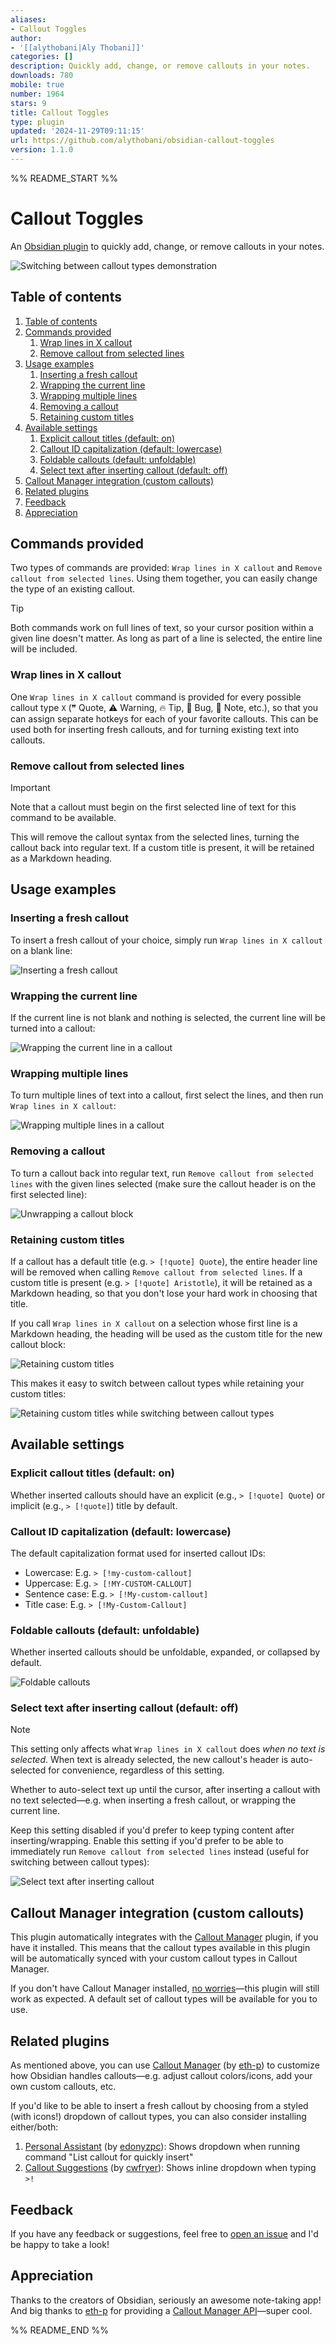 ```yaml
---
aliases:
- Callout Toggles
author:
- '[[alythobani|Aly Thobani]]'
categories: []
description: Quickly add, change, or remove callouts in your notes.
downloads: 780
mobile: true
number: 1964
stars: 9
title: Callout Toggles
type: plugin
updated: '2024-11-29T09:11:15'
url: https://github.com/alythobani/obsidian-callout-toggles
version: 1.1.0
---
```


%% README_START %%

# Callout Toggles

An [Obsidian plugin](https://obsidian.md/plugins?id=callout-toggles) to quickly add, change, or remove callouts in your notes.

![Switching between callout types demonstration](https://raw.githubusercontent.com/alythobani/obsidian-callout-toggles/HEAD/readme_gifs/main-demo-switching.gif)

## Table of contents

1. [Table of contents](#table-of-contents)
2. [Commands provided](#commands-provided)
   1. [Wrap lines in X callout](#wrap-lines-in-x-callout)
   2. [Remove callout from selected lines](#remove-callout-from-selected-lines)
3. [Usage examples](#usage-examples)
   1. [Inserting a fresh callout](#inserting-a-fresh-callout)
   2. [Wrapping the current line](#wrapping-the-current-line)
   3. [Wrapping multiple lines](#wrapping-multiple-lines)
   4. [Removing a callout](#removing-a-callout)
   5. [Retaining custom titles](#retaining-custom-titles)
4. [Available settings](#available-settings)
   1. [Explicit callout titles (default: on)](#explicit-callout-titles-default-on)
   2. [Callout ID capitalization (default: lowercase)](#callout-id-capitalization-default-lowercase)
   3. [Foldable callouts (default: unfoldable)](#foldable-callouts-default-unfoldable)
   4. [Select text after inserting callout (default: off)](#select-text-after-inserting-callout-default-off)
5. [Callout Manager integration (custom callouts)](#callout-manager-integration-custom-callouts)
6. [Related plugins](#related-plugins)
7. [Feedback](#feedback)
8. [Appreciation](#appreciation)

## Commands provided

Two types of commands are provided: `Wrap lines in X callout` and `Remove callout from selected lines`. Using them together, you can easily change the type of an existing callout.

> [!TIP]
> Both commands work on full lines of text, so your cursor position within a given line doesn't matter. As long as part of a line is selected, the entire line will be included.

### Wrap lines in X callout

One `Wrap lines in X callout` command is provided for every possible callout type `X` (❞ Quote, ⚠ Warning, 🔥 Tip, 🐞 Bug, 📝 Note, etc.), so that you can assign separate hotkeys for each of your favorite callouts. This can be used both for inserting fresh callouts, and for turning existing text into callouts.

### Remove callout from selected lines

> [!IMPORTANT]
> Note that a callout must begin on the first selected line of text for this command to be available.

This will remove the callout syntax from the selected lines, turning the callout back into regular text. If a custom title is present, it will be retained as a Markdown heading.

## Usage examples

### Inserting a fresh callout

To insert a fresh callout of your choice, simply run `Wrap lines in X callout` on a blank line:

![Inserting a fresh callout](https://raw.githubusercontent.com/alythobani/obsidian-callout-toggles/HEAD/readme_gifs/usage_examples/0-insert-fresh.gif)

### Wrapping the current line

If the current line is not blank and nothing is selected, the current line will be turned into a callout:

![Wrapping the current line in a callout](https://raw.githubusercontent.com/alythobani/obsidian-callout-toggles/HEAD/readme_gifs/usage_examples/1-current-line.gif)

### Wrapping multiple lines

To turn multiple lines of text into a callout, first select the lines, and then  run `Wrap lines in X callout`:

![Wrapping multiple lines in a callout](https://raw.githubusercontent.com/alythobani/obsidian-callout-toggles/HEAD/readme_gifs/usage_examples/2-multi-line.gif)

### Removing a callout

To turn a callout back into regular text, run `Remove callout from selected lines` with the given lines selected (make sure the callout header is on the first selected line):

![Unwrapping a callout block](https://raw.githubusercontent.com/alythobani/obsidian-callout-toggles/HEAD/readme_gifs/usage_examples/3-remove-callout.gif)

### Retaining custom titles

If a callout has a default title (e.g. `> [!quote] Quote`), the entire header line will be removed when calling `Remove callout from selected lines`. If a custom title is present (e.g. `> [!quote] Aristotle`), it will be retained as a Markdown heading, so that you don't lose your hard work in choosing that title.

If you call `Wrap lines in X callout` on a selection whose first line is a Markdown heading, the heading will be used as the custom title for the new callout block:

![Retaining custom titles](https://raw.githubusercontent.com/alythobani/obsidian-callout-toggles/HEAD/readme_gifs/usage_examples/4a-custom-title.gif)

This makes it easy to switch between callout types while retaining your custom titles:

![Retaining custom titles while switching between callout types](https://raw.githubusercontent.com/alythobani/obsidian-callout-toggles/HEAD/readme_gifs/usage_examples/4b-custom-title-fast.gif)

## Available settings

### Explicit callout titles (default: on)

Whether inserted callouts should have an explicit (e.g., `> [!quote] Quote`) or implicit (e.g., `> [!quote]`) title by default.

### Callout ID capitalization (default: lowercase)

The default capitalization format used for inserted callout IDs:

- Lowercase: E.g. `> [!my-custom-callout]`
- Uppercase: E.g. `> [!MY-CUSTOM-CALLOUT]`
- Sentence case: E.g. `> [!My-custom-callout]`
- Title case: E.g. `> [!My-Custom-Callout]`

### Foldable callouts (default: unfoldable)

Whether inserted callouts should be unfoldable, expanded, or collapsed by default.

![Foldable callouts](https://raw.githubusercontent.com/alythobani/obsidian-callout-toggles/HEAD/readme_gifs/settings/foldable-callouts.gif)

### Select text after inserting callout (default: off)

> [!NOTE]
> This setting only affects what `Wrap lines in X callout` does *when no text is selected*. When text is already selected, the new callout's header is auto-selected for convenience, regardless of this setting.

Whether to auto-select text up until the cursor, after inserting a callout with no text selected—e.g. when inserting a fresh callout, or wrapping the current line.

Keep this setting disabled if you'd prefer to keep typing content after inserting/wrapping. Enable this setting if you'd prefer to be able to immediately run `Remove callout from selected lines` instead (useful for switching between callout types):

![Select text after inserting callout](https://raw.githubusercontent.com/alythobani/obsidian-callout-toggles/HEAD/readme_gifs/settings/select-text-after-inserting-callout.gif)

## Callout Manager integration (custom callouts)

This plugin automatically integrates with the [Callout Manager] plugin, if you have it installed. This means that the callout types available in this plugin will be automatically synced with your custom callout types in Callout Manager.

If you don't have Callout Manager installed, [no worries](https://www.youtube.com/watch?v=4P-YBqVzJg0)—this plugin will still work as expected. A default set of callout types will be available for you to use.

## Related plugins

As mentioned above, you can use [Callout Manager] (by [eth-p]) to customize how Obsidian handles callouts—e.g. adjust callout colors/icons, add your own custom callouts, etc.

If you'd like to be able to insert a fresh callout by choosing from a styled (with icons!) dropdown of callout types, you can also consider installing either/both:

1. [Personal Assistant](https://github.com/edonyzpc/personal-assistant) (by [edonyzpc](https://github.com/edonyzpc/)): Shows dropdown when running command "List callout for quickly insert"
2. [Callout Suggestions](https://github.com/cwfryer/obsidian-callout-suggestions) (by [cwfryer](https://github.com/cwfryer/)): Shows inline dropdown when typing `>!`

## Feedback

If you have any feedback or suggestions, feel free to [open an issue](https://github.com/alythobani/obsidian-callout-toggles/issues) and I'd be happy to take a look!

## Appreciation

Thanks to the creators of Obsidian, seriously an awesome note-taking app! And big thanks to [eth-p] for providing a [Callout Manager API](https://github.com/eth-p/obsidian-callout-manager/tree/master/api)—super cool.

[Callout Manager]: https://github.com/eth-p/obsidian-callout-manager/
[eth-p]: https://github.com/eth-p/


%% README_END %%